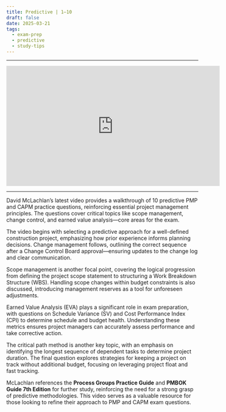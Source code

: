 ```yaml
---
title: Predictive | 1–10
draft: false
date: 2025-03-21
tags:  
  - exam-prep  
  - predictive  
  - study-tips  
---
```


---

<div style="text-align: center;">
    <iframe width="560" height="315" src="https://www.youtube.com/embed/v9U2VEVfo0g" frameborder="0" allowfullscreen></iframe>
</div>

---

David McLachlan’s latest video provides a walkthrough of 10 predictive PMP and CAPM practice questions, reinforcing essential project management principles. The questions cover critical topics like scope management, change control, and earned value analysis—core areas for the exam.  

The video begins with selecting a predictive approach for a well-defined construction project, emphasizing how prior experience informs planning decisions. Change management follows, outlining the correct sequence after a Change Control Board approval—ensuring updates to the change log and clear communication.  

Scope management is another focal point, covering the logical progression from defining the project scope statement to structuring a Work Breakdown Structure (WBS). Handling scope changes within budget constraints is also discussed, introducing management reserves as a tool for unforeseen adjustments.  

Earned Value Analysis (EVA) plays a significant role in exam preparation, with questions on Schedule Variance (SV) and Cost Performance Index (CPI) to determine schedule and budget health. Understanding these metrics ensures project managers can accurately assess performance and take corrective action.  

The critical path method is another key topic, with an emphasis on identifying the longest sequence of dependent tasks to determine project duration. The final question explores strategies for keeping a project on track without additional budget, focusing on leveraging project float and fast tracking.  

McLachlan references the **Process Groups Practice Guide** and **PMBOK Guide 7th Edition** for further study, reinforcing the need for a strong grasp of predictive methodologies. This video serves as a valuable resource for those looking to refine their approach to PMP and CAPM exam questions.  
